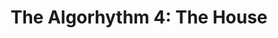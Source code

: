 ---
layout: playlist
title: "The Algorhythm 4: The House"
startDate: 2024
endDate: under development
songs: [
    soul-rhodes,
    bubble-house,
    synth-city
]
---